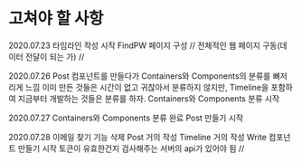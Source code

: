 # 고쳐야 할 사항

2020.07.23
타임라인 작성 시작
FindPW 페이지 구성 //
전체적인 웹 페이지 구동(데이터 전달이 되는 가) //

2020.07.26
Post 컴포넌트를 만들다가 Containers와 Components의 분류를 뼈저리게 느낌
이미 만든 것들은 시간이 없고 귀찮아서 분류하지 않지만,
Timeline을 포함하여 지금부터 개발하는 것들은 분류를 하자.
Containers와 Components 분류 시작

2020.07.27
Containers와 Components 분류 완료
Post 만들기 시작

2020.07.28
이메일 찾기 기능 삭제
Post 거의 작성
Timeline 거의 작성
Write 컴포넌트 만들기 시작
토큰이 유효한건지 검사해주는 서버의 api가 있어야 됨 //

